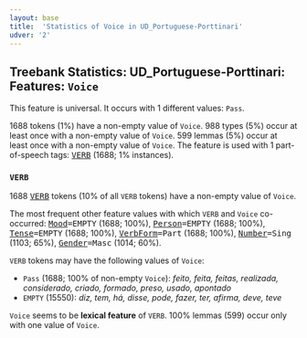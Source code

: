 ```yaml
---
layout: base
title:  'Statistics of Voice in UD_Portuguese-Porttinari'
udver: '2'
---
```


## Treebank Statistics: UD_Portuguese-Porttinari: Features: `Voice`

This feature is universal.
It occurs with 1 different values: `Pass`.

1688 tokens (1%) have a non-empty value of `Voice`.
988 types (5%) occur at least once with a non-empty value of `Voice`.
599 lemmas (5%) occur at least once with a non-empty value of `Voice`.
The feature is used with 1 part-of-speech tags: <tt><a href="pt_porttinari-pos-VERB.html">VERB</a></tt> (1688; 1% instances).

### `VERB`

1688 <tt><a href="pt_porttinari-pos-VERB.html">VERB</a></tt> tokens (10% of all `VERB` tokens) have a non-empty value of `Voice`.

The most frequent other feature values with which `VERB` and `Voice` co-occurred: <tt><a href="pt_porttinari-feat-Mood.html">Mood</a></tt><tt>=EMPTY</tt> (1688; 100%), <tt><a href="pt_porttinari-feat-Person.html">Person</a></tt><tt>=EMPTY</tt> (1688; 100%), <tt><a href="pt_porttinari-feat-Tense.html">Tense</a></tt><tt>=EMPTY</tt> (1688; 100%), <tt><a href="pt_porttinari-feat-VerbForm.html">VerbForm</a></tt><tt>=Part</tt> (1688; 100%), <tt><a href="pt_porttinari-feat-Number.html">Number</a></tt><tt>=Sing</tt> (1103; 65%), <tt><a href="pt_porttinari-feat-Gender.html">Gender</a></tt><tt>=Masc</tt> (1014; 60%).

`VERB` tokens may have the following values of `Voice`:

* `Pass` (1688; 100% of non-empty `Voice`): <em>feito, feita, feitas, realizada, considerado, criado, formado, preso, usado, apontado</em>
* `EMPTY` (15550): <em>diz, tem, há, disse, pode, fazer, ter, afirma, deve, teve</em>

`Voice` seems to be **lexical feature** of `VERB`. 100% lemmas (599) occur only with one value of `Voice`.

